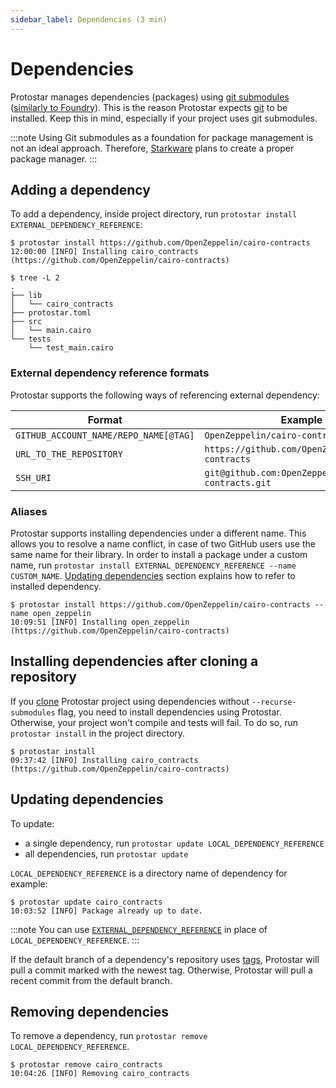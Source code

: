 ```yaml
---
sidebar_label: Dependencies (3 min)
---
```


# Dependencies

Protostar manages dependencies (packages) using [git submodules](https://git-scm.com/book/en/v2/Git-Tools-Submodules) ([similarly to Foundry](https://onbjerg.github.io/foundry-book/projects/dependencies.html)). This is the reason Protostar expects [git](https://git-scm.com/) to be installed. Keep this in mind, especially if your project uses git submodules.

:::note
Using Git submodules as a foundation for package management is not an ideal approach. Therefore, [Starkware](https://starkware.co/) plans to create a proper package manager.
:::

## Adding a dependency

To add a dependency, inside project directory, run `protostar install EXTERNAL_DEPENDENCY_REFERENCE`:

```console title="Installing a dependency from link to a repository."
$ protostar install https://github.com/OpenZeppelin/cairo-contracts
12:00:00 [INFO] Installing cairo_contracts (https://github.com/OpenZeppelin/cairo-contracts)
```


```console title="'lib' category contains the installed dependency."
$ tree -L 2
.
├── lib
│   └── cairo_contracts
├── protostar.toml
├── src
│   └── main.cairo
└── tests
    └── test_main.cairo
```

### External dependency reference formats

Protostar supports the following ways of referencing external dependency:

| Format                                | Example                                           |
| ------------------------------------- | ------------------------------------------------- |
| `GITHUB_ACCOUNT_NAME/REPO_NAME[@TAG]` | `OpenZeppelin/cairo-contracts@0.1.0`              |
| `URL_TO_THE_REPOSITORY`               | `https://github.com/OpenZeppelin/cairo-contracts` |
| `SSH_URI`                             | `git@github.com:OpenZeppelin/cairo-contracts.git` |

### Aliases

Protostar supports installing dependencies under a different name. This allows you to resolve a name conflict, in case of two GitHub users use the same name for their library. In order to install a package under a custom name, run `protostar install EXTERNAL_DEPENDENCY_REFERENCE --name CUSTOM_NAME`. [Updating dependencies](#updating-dependencies) section explains how to refer to installed dependency.

```console title="Installing a dependency under different name."
$ protostar install https://github.com/OpenZeppelin/cairo-contracts --name open_zeppelin
10:09:51 [INFO] Installing open_zeppelin (https://github.com/OpenZeppelin/cairo-contracts)
```

## Installing dependencies after cloning a repository

If you [clone](https://git-scm.com/docs/git-clone) Protostar project using dependencies without `--recurse-submodules` flag, you need to install dependencies using Protostar. Otherwise, your project won't compile and tests will fail. To do so, run `protostar install` in the project directory.

```console title="Protostar will install all submodules from the dependencies directory."
$ protostar install
09:37:42 [INFO] Installing cairo_contracts (https://github.com/OpenZeppelin/cairo-contracts)
```


## Updating dependencies

To update:

- a single dependency, run `protostar update LOCAL_DEPENDENCY_REFERENCE`
- all dependencies, run `protostar update`

`LOCAL_DEPENDENCY_REFERENCE` is a directory name of dependency for example:

```console title="Updating a previously installed dependency."
$ protostar update cairo_contracts
10:03:52 [INFO] Package already up to date.
```

:::note
You can use [`EXTERNAL_DEPENDENCY_REFERENCE`](#external-dependency-reference-formats) in place of `LOCAL_DEPENDENCY_REFERENCE`.
:::

If the default branch of a dependency's repository uses [tags](https://git-scm.com/book/en/v2/Git-Basics-Tagging), Protostar will pull a commit marked with the newest tag. Otherwise, Protostar will pull a recent commit from the default branch.


## Removing dependencies

To remove a dependency, run `protostar remove LOCAL_DEPENDENCY_REFERENCE`.
```console title="Removing a dependency."
$ protostar remove cairo_contracts
10:04:26 [INFO] Removing cairo_contracts
```

